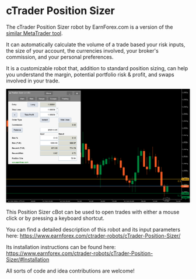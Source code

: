 # cTrader Position Sizer

The cTrader Position Sizer robot by EarnForex.com is a version of the [similar MetaTrader tool](https://github.com/EarnForex/PositionSizer).

It can automatically calculate the volume of a trade based your risk inputs, the size of your account, the currencies involved, your broker's commission, and your personal preferences.

It is a customizable robot that, addition to standard position sizing, can help you understand the margin, potential portfolio risk & profit, and swaps involved in your trade.

![The cTrader Position Sizer - a basic example chart](https://github.com/EarnForex/cTrader-Position-Sizer/blob/main/ctrader-position-sizer-example.png)

This Position Sizer cBot can be used to open trades with either a mouse click or by pressing a keyboard shortcut.

You can find a detailed description of this robot and its input parameters here: https://www.earnforex.com/ctrader-robots/cTrader-Position-Sizer/

Its installation instructions can be found here: https://www.earnforex.com/ctrader-robots/cTrader-Position-Sizer/#Installation

All sorts of code and idea contributions are welcome!
